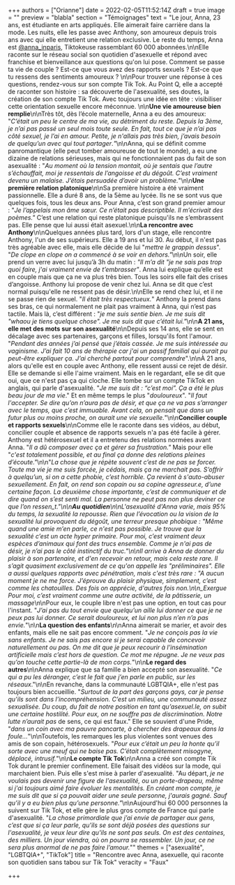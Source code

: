 +++
authors = ["Orianne"]
date = 2022-02-05T11:52:14Z
draft = true
image = ""
preview = "blabla"
section = "Témoignages"
text = "Le jour, Anna, 23 ans, est étudiante en arts appliqués. Elle aimerait faire carrière dans la mode. Les nuits, elle les passe avec Anthony, son amoureux depuis trois ans avec qui elle entretient une relation exclusive. Le reste du temps, Anna est [@anna_inparis](https://www.tiktok.com/@anna_inparis), Tiktokeuse rassemblant 60 000 abonnées.\n\nElle raconte sur le réseau social son quotidien d'asexuelle et répond avec franchise et bienveillance aux questions qu'on lui pose. Comment se passe ta vie de couple ? Est-ce que vous avez des rapports sexuels ? Est-ce que tu ressens des sentiments amoureux ? \n\nPour trouver une réponse à ces questions,  rendez-vous sur son compte Tik Tok. Au Point Q, elle a accepté de raconter son histoire : sa découverte de l'asexualité, ses doutes, la création de son compte Tik Tok. Avec toujours une idée en tête : visibiliser cette orientation sexuelle encore méconnue.  \n\n**Une vie amoureuse bien remplie**\n\nTrès tôt, dès l’école maternelle, Anna a eu des amoureux: \"_C’était un peu le centre de ma vie, au détriment du reste. Depuis la 3ème, je n’ai pas passé un seul mois toute seule. En fait, tout ce que je n’ai pas côté sexuel, je l’ai en amour. Petite, je n'allais pas très bien, j’avais besoin de quelqu’un avec qui tout partager_._\"_\n\nAnna, qui se définit comme panromantique (elle peut tomber amoureuse de tout le monde), a eu une dizaine de relations sérieuses, mais qui ne fonctionnaient pas du fait de son asexualité : \"_Au moment où la tension montait, où je sentais que l’autre s’échauffait, moi je ressentais de l’angoisse et du dégoût. C’est vraiment devenu un malaise. J’étais persuadée d’avoir un problème._\"\n\n**Une première relation platonique**\n\nSa première histoire a été vraiment passionnelle. Elle a duré 8 ans, de la 5ème au lycée. Ils ne se sont vus que quelques fois, tous les deux ans. Pour Anna, c’est son grand premier amour : \"_Je l’appelais mon âme sœur. Ce n’était pas descriptible. Il m’écrivait des poèmes.\"_ C’est une relation qui reste platonique puisqu'ils ne s’embrassent pas. Elle pense que lui aussi était asexuel.\n\n**La rencontre avec Anthony**\n\nQuelques années plus tard, lors d'un stage, elle rencontre Anthony, l'un de ses supérieurs. Elle a 19 ans et lui 30. Au début, il n'est pas très agréable avec elle, mais elle décide de lui \"_mettre le grappin dessus_\". \"_De clope en clope on a commencé à se voir en dehors.\"_\n\nUn soir, elle prend un verre avec lui jusqu’à 3h du matin : _\"Il m’a dit \"je ne sais pas trop quoi faire, j'ai vraiment envie de t’embrasser\"_. Anna lui explique qu’elle est en couple mais que ça ne va plus très bien. Tous les soirs elle fait des crises d’angoisse. Anthony lui propose de venir chez lui. Anna se dit que c’est normal puisqu'elle ne ressent pas de désir.\n\nElle se rend chez lui, et il ne se passe rien de sexuel. \"_Il était très respectueux._\" Anthony la prend dans ses bras, ce qui normalement ne plait pas vraiment à Anna, qui n’est pas tactile. Mais là, c’est différent : \"_je me suis sentie bien. Je me suis dit \"whaou je tiens quelque chose\". Je me suis dit que c’était lui.\"_\n\n**A 21 ans, elle met des mots sur son asexualité**\n\nDepuis ses 14 ans, elle se sent en décalage avec ses partenaires, garçons et filles, lorsqu'ils font l'amour. \"_Pendant des années j’ai pensé que j’étais cassée. Je me suis intéressée au vaginisme. J’ai fait 10 ans de thérapie car j'ai un passif familial qui aurait pu peut-être expliquer ça. J’ai cherché partout pour comprendre_\".\n\nÀ 21 ans, alors qu'elle est en couple avec Anthony, elle ressent aussi ce rejet de désir. Elle se demande si elle l'aime vraiment. Mais en le regardant, elle se dit que oui, que ce n'est pas ça qui cloche. Elle tombe sur un compte TikTok en anglais, qui parle d'asexualité. \"_Je me suis dit : “c’est moi”. Ça a été le plus beau jour de ma vie_.\" Et en même temps le plus \"_douloureux_\". \"_Il faut l'accepter. Se dire qu’on n’aura pas de désir, et que ça ne va pas s’arranger avec le temps, que c’est immuable. Avant cela, on pensait que dans un futur plus ou moins proche, on aurait une vie sexuelle._\"\n\n**Concilier couple et rapports sexuels**\n\nComme elle le raconte dans ses vidéos, au début, concilier couple et absence de rapports sexuels n'a pas été facile à gérer. Anthony est hétérosexuel et il a entretenu des relations normées avant Anna. \"_Il a dû composer avec ça et gérer sa frustration.\"_ Mais pour elle \"_c'est totalement possible, et au final ça donne des relations pleines d’écoute.\"_\n\n\"_La chose que je répète souvent c’est de ne pas se forcer. Toute ma vie je me suis forcée, je cédais, mais ça ne marchait pas. S’offrir à quelqu’un, si on a cette phobie, c’est horrible. Ça revient à s'auto-abuser sexuellement. En fait, on rend son copain ou sa copine agresseur.e, d’une certaine façon. La deuxième chose importante, c’est de communiquer et de dire quand on s’est senti mal. La personne ne peut pas non plus deviner ce que l’on ressen_t.\"\n\n**Au quotidien**\n\nL'asexualité d'Anna varie, mais 95% du temps, la sexualité la repousse. Rien que l’évocation ou la vision de la sexualité lui provoquent du dégoût, une terreur presque phobique : \"_Même quand une amie m’en parle, ce n'est pas possible. Je trouve que la sexualité c’est un acte hyper primaire. Pour moi, c’est vraiment deux espèces d’animaux qui font des trucs ensemble. Comme je n'ai pas de désir, je n’ai pas le côté instinctif du truc._\"\n\nIl arrive à Anna de donner du plaisir à son partenaire, et d'en recevoir en retour, mais cela reste rare. Il s’agit quasiment exclusivement de ce qu'on appelle les \"_préliminaires_\". Elle a aussi quelques rapports avec pénétration, mais c'est très rare : \"_A aucun moment je ne me force. J’éprouve du plaisir physique, simplement, c’est comme les chatouilles. Des fois on apprécie, d'autres fois non._\n\n_Exergue Pour moi, c’est vraiment comme une autre activité, de la pâtisserie, un massage_\n\nPour eux, le couple libre n'est pas une option, en tout cas pour l'instant. \"_J’ai pas du tout envie que quelqu’un aille lui donner ce que je ne peux pas lui donner. Ce serait douloureux, et lui non plus n’en n’a pas envie._\"\n\n**La question des enfants**\n\nAnna aimerait se marier, et avoir des enfants, mais elle ne sait pas encore comment. \"_Je ne conçois pas la vie sans enfants. Je ne sais pas encore si je serai capable de concevoir naturellement ou pas. On me dit que je peux recourir à l’insémination artificielle mais c’est hors de question. Ce mot me répugne. Je ne veux pas qu’on touche cette partie-là de mon corps._\"\n\n**Le regard des autres**\n\nAnna explique que sa famille a bien accepté son asexualité. \"_Ce qui a pu les déranger, c’est le fait que j’en parle en public, sur les réseaux_.\"\n\nEn revanche, dans la communauté LGBTQIA+, elle n'est pas toujours bien accueillie. \"_Surtout de la part des garçons gays, car je pense qu’ils sont dans l’incompréhension. C’est un milieu, une communauté assez sexualisée. Du coup, du fait de notre position en tant qu’asexuel.le, on subit une certaine hostilité. Pour eux, on ne souffre pas de discrimination. Notre lutte n’aurait pas_ de sens, ce qui est faux.\" Elle se souvient d'une Pride, \"_dans un coin avec ma pauvre pancarte, à chercher des drapeaux dans la foule…_\"\n\nToutefois, les remarques les plus violentes sont venues des amis de son copain, hétérosexuels. \"_Pour eux c’était un peu la honte qu’il sorte avec une meuf qui ne baise pas. C’était complètement misogyne, déplacé, intrusif._\"\n\n**Le compte Tik Tok**\n\nAnna a créé son compte Tik Tok durant le premier confinement. Elle faisait des vidéos sur la mode, qui marchaient bien. Puis elle s'est mise à parler d'asexualité. \"Au départ, _je ne voulais pas devenir une figure de l'asexualité, ou un porte-drapeau, même si j'ai toujours aimé faire évoluer les mentalités. En créant mon compte, je me suis dit que si ça pouvait aider une seule personne, j'aurais gagné. Sauf qu’il y a eu bien plus qu’une personne.\"_\n\nAujourd'hui 60 000 personnes la suivent sur Tik Tok, et elle gère le plus gros compte de France qui parle d'asexualité. \"_La chose primordiale que j’ai envie de partager aux gens, c’est que si ça leur parle, qu'ils se sont déjà posées des questions sur l'asexualité, je veux leur dire qu'ils ne sont pas seuls. On est des centaines, des milliers. Un jour viendra, où on pourra se rassembler. Un jour, ce ne sera plus anormal de ne pas faire l’amour._\""
themes = ["asexualité", "LGBTQIA+", "TikTok"]
title = "Rencontre avec Anna, asexuelle, qui raconte son quotidien sans tabou sur Tik Tok"
veracity = "Faux"

+++
